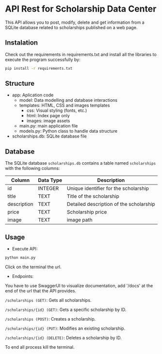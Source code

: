 # API Rest for Scholarship Data Center

This API allows you to post, modify, delete and get information from a SQLite database related to scholarships published on a web page.

## Instalation

Check out the requirements in requirements.txt and install all the libraries to execute the program successfully  by:

```bash
pip install -r requirements.txt
```

## Structure

* app: Aplication code
    * model: Data modelling and database interactions
    * templates: HTML, CSS and images templates
        * css: Visual styling (fonts, etc.)
        * html: Index page only
        * images: image assets
    * main.py: main application file
    * models.py: Python class to handle data structure
* scholarships.db: SQLite database file

## Database 

The SQLite database `scholarships.db` contains a table named `scholarships` with the following columns:

| Column      | Data Type   | Description                               |
| ----------- | ----------- | ----------------------------------------- |
| id          | INTEGER     | Unique identifier for the scholarship     |
| title       | TEXT        | Title of the scholarship                  |
| description | TEXT        | Detailed description of the scholarship   |
| price       | TEXT        | Scholarship price                         |
| image       | TEXT        | image path                                |

## Usage

* Execute API:

```bash
python main.py
```

Click on the terminal the url.

* Endpoints: 

You have to use SwaggerUI to visualize documentation, add '/docs' at the end of the url that the API provides.

```/scholarships (GET)```: Gets all scholarships.

```/scholarships/{id} (GET)```: Gets a specific scholarship by ID.

```/scholarships (POST)```: Creates a scholarship.

```/scholarships/{id} (PUT)```: Modifies an existing scholarship.

```/scholarships/{id} (DELETE)```: Deletes a scholarship by ID.

To end all process kill the terminal.
